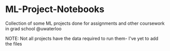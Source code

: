 # ML-Project-Notebooks
Collection of some ML projects done for assignments and other coursework in grad school @uwaterloo

NOTE: Not all projects have the data required to run them- I've yet to add the files
